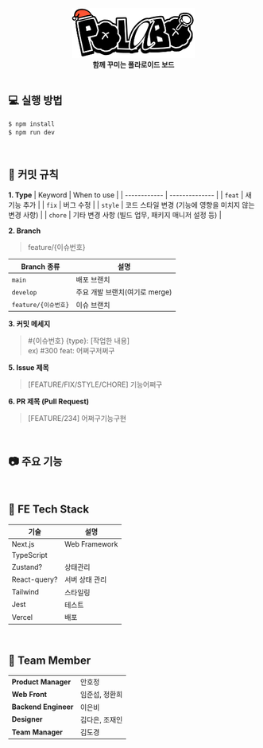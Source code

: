 <div align="center">
  <img src="./public/images/polabo-logo-christmas.png" height="100" />   
  <br />
  <strong>함께 꾸미는 폴라로이드 보드</strong>
</div>

<br/>

## 💻 실행 방법

```bash
$ npm install
$ npm run dev
```

<br/>

## 🤝 커밋 규칙

**1. Type**
| Keyword | When to use |
| ------------ | -------------- |
| `feat` | 새 기능 추가 |
| `fix` | 버그 수정 |
| `style` | 코드 스타일 변경 (기능에 영향을 미치지 않는 변경 사항) |
| `chore` | 기타 변경 사항 (빌드 업무, 패키지 매니저 설정 등) |

**2. Branch**

> feature/{이슈번호}

| Branch 종류          | 설명                           |
| -------------------- | ------------------------------ |
| `main`               | 배포 브랜치                    |
| `develop`            | 주요 개발 브랜치(여기로 merge) |
| `feature/{이슈번호}` | 이슈 브랜치                    |

**3. 커밋 메세지**

> #{이슈번호} {type}: [작업한 내용]  
> ex) #300 feat: 어쩌구저쩌구

**5. Issue 제목**

> [FEATURE/FIX/STYLE/CHORE] 기능어쩌구

**6. PR 제목 (Pull Request)**

> [FEATURE/234] 어쩌구기능구현

<br/>

## 📷 주요 기능

<br/>

## 📱 FE Tech Stack

| 기술         | 설명           |
| ------------ | -------------- |
| Next.js      | Web Framework  |
| TypeScript   |                |
| Zustand?     | 상태관리       |
| React-query? | 서버 상태 관리 |
| Tailwind     | 스타일링       |
| Jest         | 테스트         |
| Vercel       | 배포           |

<br/>

## 👏 Team Member

<table>
  <tr>
    <td><strong>Product Manager</strong></td>
    <td>안호정</td>
  </tr>
  <tr>
    <td><strong>Web Front</strong></td>
    <td>임준섭, 정환희</td>
  </tr>
  <tr>
    <td><strong>Backend Engineer</strong></td>
    <td>이은비</td>
  </tr>
    <tr>
    <td><strong>Designer</strong></td>
    <td>김다은, 조재인</td>
  </tr>
  <tr>
    <td><strong>Team Manager</strong></td>
    <td>김도경</td>
  </tr>
</table>

<!-- This is a [Next.js](https://nextjs.org/) project bootstrapped with [`create-next-app`](https://github.com/vercel/next.js/tree/canary/packages/create-next-app).

## Getting Started

First, run the development server:

```bash
npm run dev
# or
yarn dev
# or
pnpm dev
# or
bun dev
```

Open [http://localhost:3000](http://localhost:3000) with your browser to see the result.

You can start editing the page by modifying `app/page.tsx`. The page auto-updates as you edit the file.

This project uses [`next/font`](https://nextjs.org/docs/basic-features/font-optimization) to automatically optimize and load Inter, a custom Google Font.

## Learn More

To learn more about Next.js, take a look at the following resources:

- [Next.js Documentation](https://nextjs.org/docs) - learn about Next.js features and API.
- [Learn Next.js](https://nextjs.org/learn) - an interactive Next.js tutorial.

You can check out [the Next.js GitHub repository](https://github.com/vercel/next.js/) - your feedback and contributions are welcome!

## Deploy on Vercel

The easiest way to deploy your Next.js app is to use the [Vercel Platform](https://vercel.com/new?utm_medium=default-template&filter=next.js&utm_source=create-next-app&utm_campaign=create-next-app-readme) from the creators of Next.js.

Check out our [Next.js deployment documentation](https://nextjs.org/docs/deployment) for more details. -->

